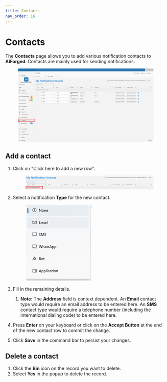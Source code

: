 ```yaml
---
title: Contacts
nav_order: 16
---
```


# Contacts

The **Contacts** page allows you to add various notification contacts to **AIForged**. Contacts are mainly used for sending notifications.

<figure><img src="../assets/image (159).png" alt=""><figcaption></figcaption></figure>

## Add a contact

1.  Click on "Click here to add a new row".

    <figure><img src="../assets/image (154).png" alt=""><figcaption></figcaption></figure>
2.  Select a notification **Type** for the new contact.

    <figure><img src="../assets/image (128).png" alt=""><figcaption></figcaption></figure>
3. Fill in the remaining details.
   1. **Note:** The **Address** field is context dependent. An **Email** contact type would require an email address to be entered here. An **SMS** contact type would require a telephone number (including the international dialing code) to be entered here.
4. Press **Enter** on your keyboard or click on the **Accept Button** at the end of the new contact row to commit the change.
5. Click **Save** in the command bar to persist your changes.

## Delete a contact

1. Click the **Bin** icon on the record you want to delete.
2. Select **Yes** in the popup to delete the record.

